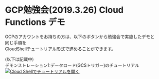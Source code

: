 # GCP勉強会(2019.3.26) Cloud Functions デモ
GCPのアカウントをお持ちの方は、以下のボタンから勉強会で実施したデモと同じ手順を  
CloudShellチュートリアル形式で進めることができます。  

(以下は記載中)  
デモンストレーション1:データロード(GCSトリガー)のチュートリアル  
[![Cloud Shellでチュートリアルを開く](http://gstatic.com/cloudssh/images/open-btn.png)](https://console.cloud.google.com/cloudshell/open?git_repo=https://github.com/mg-sum-field/gcp-workshop-sample&page=editor&tutorial=load_gcs2bq/tutorial.md&hl=ja)

<!--
デモンストレーション2:集計→出力(Pub/Subトリガー)のチュートリアル  
[![Cloud Shellでチュートリアルを開く](http://gstatic.com/cloudssh/images/open-btn.png)](https://console.cloud.google.com/cloudshell/open?git_repo=https://github.com/mg-sum-field/gcp-workshop-sample&page=editor&tutorial=extract_bq2gcs/tutorial.md&hl=ja)
-->
